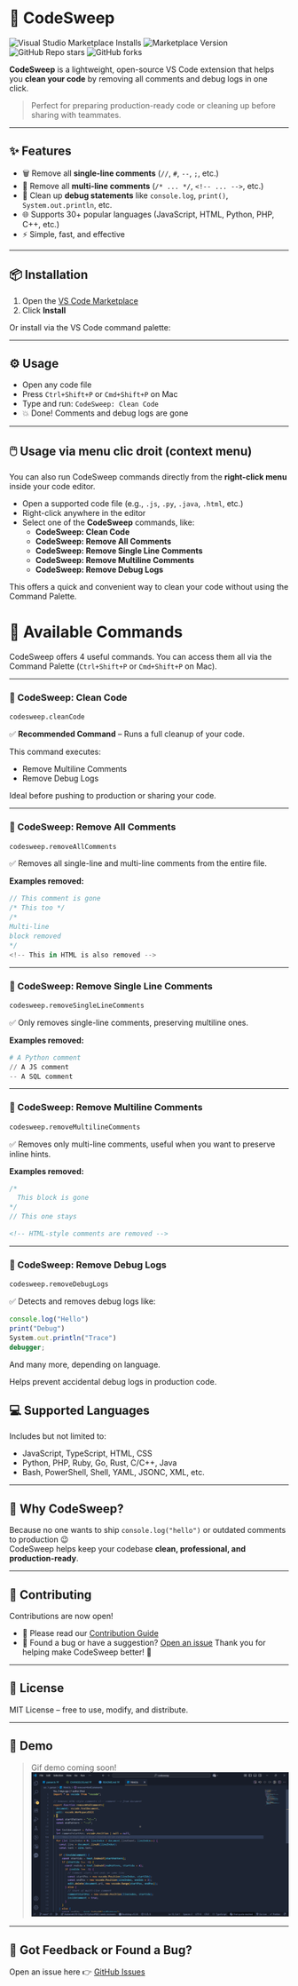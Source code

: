 # 🧹 CodeSweep
![Visual Studio Marketplace Installs](https://img.shields.io/visual-studio-marketplace/i/prince0xdev.codesweep)
![Marketplace Version](https://img.shields.io/badge/VSCode-v0.0.4-blue?logo=visualstudiocode)
![GitHub Repo stars](https://img.shields.io/github/stars/prince0xdev/code-sweap?style=social)
![GitHub forks](https://img.shields.io/github/forks/prince0xdev/code-sweap?style=social)

**CodeSweep** is a lightweight, open-source VS Code extension that helps you **clean your code** by removing all comments and debug logs in one click.

> Perfect for preparing production-ready code or cleaning up before sharing with teammates.

---

## ✨ Features

- 🗑️ Remove all **single-line comments** (`//`, `#`, `--`, `;`, etc.)
- 🧼 Remove all **multi-line comments** (`/* ... */`, `<!-- ... -->`, etc.)
- 🐞 Clean up **debug statements** like `console.log`, `print()`, `System.out.println`, etc.
- 🌐 Supports 30+ popular languages (JavaScript, HTML, Python, PHP, C++, etc.)
- ⚡ Simple, fast, and effective

---

## 📦 Installation

1. Open the [VS Code Marketplace](https://marketplace.visualstudio.com/items?itemName=prince0xdev.codesweep)
2. Click **Install**

Or install via the VS Code command palette:


---

## ⚙️ Usage

- Open any code file
- Press `Ctrl+Shift+P` or `Cmd+Shift+P` on Mac
- Type and run: `CodeSweep: Clean Code`
- 💥 Done! Comments and debug logs are gone


---

## 🖱️ Usage via menu clic droit (context menu)

You can also run CodeSweep commands directly from the **right-click menu** inside your code editor.

- Open a supported code file (e.g., `.js`, `.py`, `.java`, `.html`, etc.)
- Right-click anywhere in the editor
- Select one of the **CodeSweep** commands, like:
  - **CodeSweep: Clean Code**
  - **CodeSweep: Remove All Comments**
  - **CodeSweep: Remove Single Line Comments**
  - **CodeSweep: Remove Multiline Comments**
  - **CodeSweep: Remove Debug Logs**

This offers a quick and convenient way to clean your code without using the Command Palette.


# 🧩 Available Commands

CodeSweep offers 4 useful commands. You can access them all via the Command Palette (`Ctrl+Shift+P` or `Cmd+Shift+P` on Mac).

---

### 🔹 CodeSweep: Clean Code

```bash
codesweep.cleanCode
````

✅ **Recommended Command** – Runs a full cleanup of your code.

This command executes:

* Remove Multiline Comments
* Remove Debug Logs

Ideal before pushing to production or sharing your code.

---

### 🔹 CodeSweep: Remove All Comments

```bash
codesweep.removeAllComments
```

✅ Removes all single-line and multi-line comments from the entire file.

**Examples removed:**

```js
// This comment is gone
/* This too */
/*
Multi-line
block removed
*/
<!-- This in HTML is also removed -->
```

---

### 🔹 CodeSweep: Remove Single Line Comments

```bash
codesweep.removeSingleLineComments
```

✅ Only removes single-line comments, preserving multiline ones.

**Examples removed:**

```py
# A Python comment
// A JS comment
-- A SQL comment
```

---

### 🔹 CodeSweep: Remove Multiline Comments

```bash
codesweep.removeMultilineComments
```

✅ Removes only multi-line comments, useful when you want to preserve inline hints.

**Examples removed:**

```js
/*
  This block is gone
*/
// This one stays
```

```html
<!-- HTML-style comments are removed -->
```

---

### 🔹 CodeSweep: Remove Debug Logs

```bash
codesweep.removeDebugLogs
```

✅ Detects and removes debug logs like:

```js
console.log("Hello")
print("Debug")
System.out.println("Trace")
debugger;

```

And many more, depending on language.

Helps prevent accidental debug logs in production code.


## 💻 Supported Languages

Includes but not limited to:

- JavaScript, TypeScript, HTML, CSS
- Python, PHP, Ruby, Go, Rust, C/C++, Java
- Bash, PowerShell, Shell, YAML, JSONC, XML, etc.

---

## 🧠 Why CodeSweep?

Because no one wants to ship `console.log("hello")` or outdated comments to production 😉  
CodeSweep helps keep your codebase **clean, professional, and production-ready**.

---

## 🤝 Contributing
Contributions are now open!  
- 📖 Please read our [Contribution Guide](/CONTRIBUTING.md)  
- 🐛 Found a bug or have a suggestion? [Open an issue](https://github.com/prince0xdev/code-sweap/issues)
Thank you for helping make CodeSweep better! 🙌

---

## 📜 License

MIT License – free to use, modify, and distribute.

---

## 🧪 Demo

> Gif demo coming soon!
![CodeSweep Demo](./assets/screenshot.png)

---

## 🧩 Got Feedback or Found a Bug?

Open an issue here 👉 [GitHub Issues](https://github.com/prince0xdev/codesweep/issues)